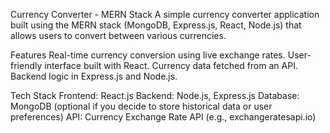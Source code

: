 Currency Converter - MERN Stack
A simple currency converter application built using the MERN stack (MongoDB, Express.js, React, Node.js) that allows users to convert between various currencies.

Features
Real-time currency conversion using live exchange rates.
User-friendly interface built with React.
Currency data fetched from an API.
Backend logic in Express.js and Node.js.

Tech Stack
Frontend: React.js
Backend: Node.js, Express.js
Database: MongoDB (optional if you decide to store historical data or user preferences)
API: Currency Exchange Rate API (e.g., exchangeratesapi.io)

